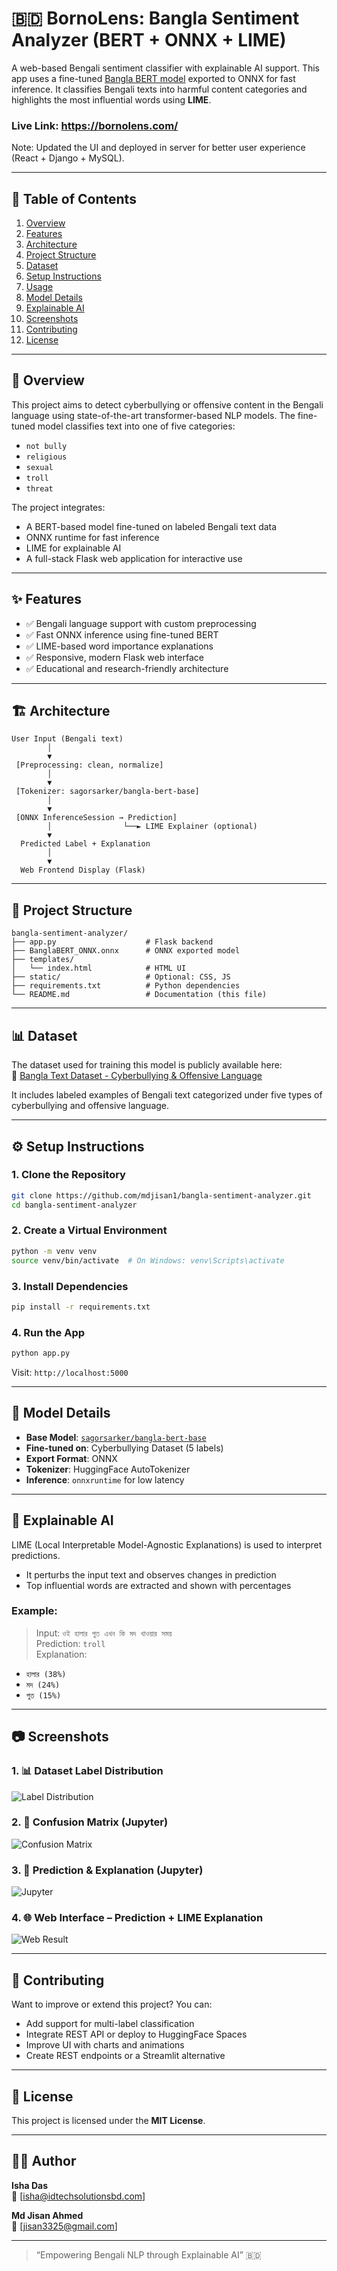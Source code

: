 
# 🇧🇩 BornoLens: Bangla Sentiment Analyzer (BERT + ONNX + LIME)

A web-based Bengali sentiment classifier with explainable AI support. This app uses a fine-tuned [Bangla BERT model](https://huggingface.co/sagorsarker/bangla-bert-base) exported to ONNX for fast inference. It classifies Bengali texts into harmful content categories and highlights the most influential words using **LIME**.

### Live Link: https://bornolens.com/

Note: Updated the UI and deployed in server for better user experience (React + Django + MySQL).

---

## 📖 Table of Contents

1. [Overview](#overview)
2. [Features](#features)
3. [Architecture](#architecture)
4. [Project Structure](#project-structure)
5. [Dataset](#dataset)
6. [Setup Instructions](#setup-instructions)
7. [Usage](#usage)
8. [Model Details](#model-details)
9. [Explainable AI](#explainable-ai)
10. [Screenshots](#screenshots)
11. [Contributing](#contributing)
12. [License](#license)

---

## 🧩 Overview

This project aims to detect cyberbullying or offensive content in the Bengali language using state-of-the-art transformer-based NLP models. The fine-tuned model classifies text into one of five categories:

- `not bully`
- `religious`
- `sexual`
- `troll`
- `threat`

The project integrates:

- A BERT-based model fine-tuned on labeled Bengali text data
- ONNX runtime for fast inference
- LIME for explainable AI
- A full-stack Flask web application for interactive use

---

## ✨ Features

- ✅ Bengali language support with custom preprocessing
- ✅ Fast ONNX inference using fine-tuned BERT
- ✅ LIME-based word importance explanations
- ✅ Responsive, modern Flask web interface
- ✅ Educational and research-friendly architecture

---

## 🏗️ Architecture

```
User Input (Bengali text)
        │
        ▼
 [Preprocessing: clean, normalize]
        │
        ▼
 [Tokenizer: sagorsarker/bangla-bert-base]
        │
        ▼
 [ONNX InferenceSession → Prediction]
        │                └──► LIME Explainer (optional)
        ▼
  Predicted Label + Explanation
        │
        ▼
  Web Frontend Display (Flask)
```

---

## 📁 Project Structure

```
bangla-sentiment-analyzer/
├── app.py                    # Flask backend
├── BanglaBERT_ONNX.onnx      # ONNX exported model
├── templates/
│   └── index.html            # HTML UI
├── static/                   # Optional: CSS, JS
├── requirements.txt          # Python dependencies
└── README.md                 # Documentation (this file)
```

---

## 📊 Dataset

The dataset used for training this model is publicly available here:  
🔗 [Bangla Text Dataset - Cyberbullying & Offensive Language](https://github.com/cypher-07/Bangla-Text-Dataset)

It includes labeled examples of Bengali text categorized under five types of cyberbullying and offensive language.

---

## ⚙️ Setup Instructions

### 1. Clone the Repository

```bash
git clone https://github.com/mdjisan1/bangla-sentiment-analyzer.git
cd bangla-sentiment-analyzer
```

### 2. Create a Virtual Environment

```bash
python -m venv venv
source venv/bin/activate  # On Windows: venv\Scripts\activate
```

### 3. Install Dependencies

```bash
pip install -r requirements.txt
```

### 4. Run the App

```bash
python app.py
```

Visit: `http://localhost:5000`

---

## 🧠 Model Details

- **Base Model**: [`sagorsarker/bangla-bert-base`](https://huggingface.co/sagorsarker/bangla-bert-base)
- **Fine-tuned on**: Cyberbullying Dataset (5 labels)
- **Export Format**: ONNX
- **Tokenizer**: HuggingFace AutoTokenizer
- **Inference**: `onnxruntime` for low latency

---

## 🧠 Explainable AI

LIME (Local Interpretable Model-Agnostic Explanations) is used to interpret predictions.

- It perturbs the input text and observes changes in prediction
- Top influential words are extracted and shown with percentages

### Example:

> Input: `ওই হালার পুত এখন কি মদ খাওয়ার সময়`  
> Prediction: `troll`  
> Explanation:
- `হালার (38%)`
- `মদ (24%)`
- `পুত (15%)`

---

## 📷 Screenshots

### 1. 📊 Dataset Label Distribution
![Label Distribution](screenshots/Dataset%20Label%20Distribution.png)

### 2. 🔁 Confusion Matrix (Jupyter)
![Confusion Matrix](screenshots/Confusion%20Matrix.png)

### 3. 🔮 Prediction & Explanation (Jupyter)
![Jupyter](screenshots/Notebook%20Prediction.png)

### 4. 🌐 Web Interface – Prediction + LIME Explanation
![Web Result](screenshots/Web%20Interface%20with%20prediction.png)

---

## 🤝 Contributing

Want to improve or extend this project? You can:

- Add support for multi-label classification
- Integrate REST API or deploy to HuggingFace Spaces
- Improve UI with charts and animations
- Create REST endpoints or a Streamlit alternative

---

## 📄 License

This project is licensed under the **MIT License**.

---

## 🙋‍♂️ Author

**Isha Das**  
📧 [isha@idtechsolutionsbd.com]  

**Md Jisan Ahmed**  
📧 [jisan3325@gmail.com]  

---

> “Empowering Bengali NLP through Explainable AI” 🇧🇩
